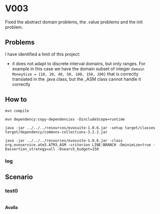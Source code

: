 # V003

Fixed the abstract domain problems, the .value problems and the init problem.

## Problems

I have identified a limit of this project:
- it does not adapt to discrete interval domains, but only ranges.
  For example in this case we have the domain subset of integer
  `domain MoneySize = {10, 20, 40, 50, 100, 150, 200}`
  that is correctly translated in the .java class,
  but the _ASM class cannot handle it correctly


## How to
```shell
mvn compile
```
```shell
mvn dependency:copy-dependencies -DincludeScope=runtime
```
```shell
java -jar ../../../resources/evosuite-1.0.6.jar -setup target/classes target/dependency/commons-collections-3.2.2.jar
```
```shell
java -jar ../../../resources/evosuite-1.0.6.jar -class org.evoservice.atm3.ATM3_ASM -criterion LINE:BRANCH -Dminimize=true -Dassertion_strategy=all -Dsearch_budget=150
```
### log

## Scenario
### test0
```
```
#### Avalla
```
```